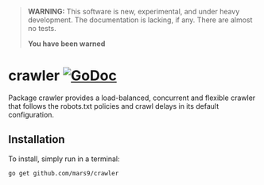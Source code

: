 > **WARNING:** This software is new, experimental, and under heavy
> development. The documentation is lacking, if any. There are almost
> no tests.
>
> **You have been warned**

# crawler [![GoDoc](https://godoc.org/github.com/mars9/crawler?status.png)](http://godoc.org/github.com/mars9/crawler) 

Package crawler provides a load-balanced, concurrent and flexible crawler that follows the
robots.txt policies and crawl delays in its default configuration.

## Installation

To install, simply run in a terminal:

	go get github.com/mars9/crawler



